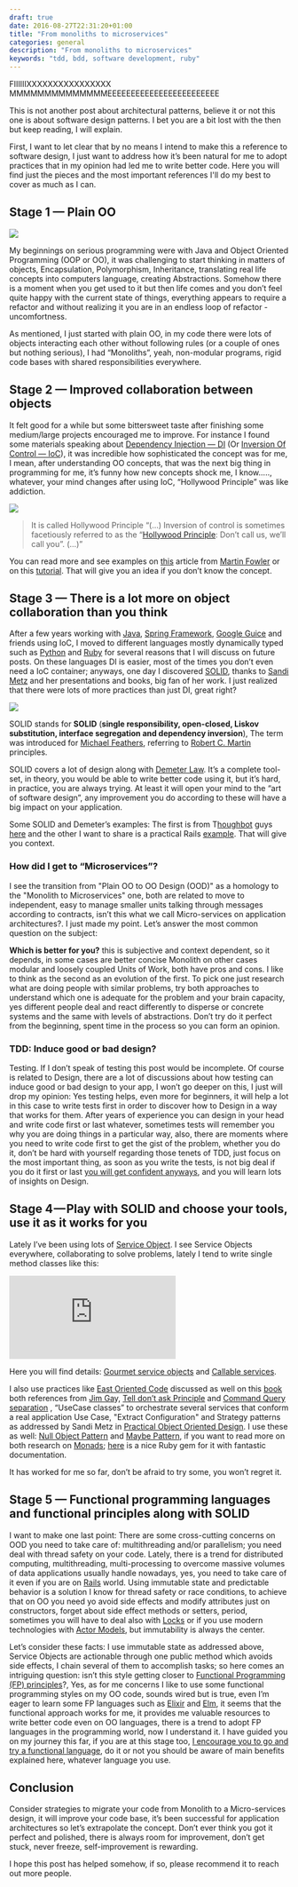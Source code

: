 ```yaml
--- 
draft: true
date: 2016-08-27T22:31:20+01:00
title: "From monoliths to microservices"
categories: general
description: "From monoliths to microservices"
keywords: "tdd, bdd, software development, ruby"
---
```


FIIIIIIXXXXXXXXXXXXXXXX MMMMMMMMMMMMMMEEEEEEEEEEEEEEEEEEEEEEEE

This is not another post about architectural patterns, believe it or not this one is about software design patterns. I bet you are a bit lost with the then but keep reading, I will explain.

First, I want to let clear that by no means I intend to make this a reference to software design, I just want to address how it’s been natural for me to adopt practices that in my opinion had led me to write better code. Here you will find just the pieces and the most important references I'll do my best to cover as much as I can.

## Stage 1 — Plain OO

![](/images/oop.jpeg)

My beginnings on serious programming were with Java and Object Oriented Programming (OOP or OO), it was challenging to start thinking in matters of objects, Encapsulation, Polymorphism, Inheritance, translating real life concepts into computers language, creating Abstractions. Somehow there is a moment when you get used to it but then life comes and you don’t feel quite happy with the current state of things, everything appears to require a refactor and without realizing it you are in an endless loop of refactor - uncomfortness.

As mentioned, I just started with plain OO, in my code there were lots of objects interacting each other without following rules (or a couple of ones but nothing serious), I had “Monoliths”, yeah, non-modular programs, rigid code bases with shared responsibilities everywhere.


## Stage 2 — Improved collaboration between objects

It felt good for a while but some bittersweet taste after finishing some medium/large projects encouraged me to improve. For instance I found some materials speaking about [Dependency Injection — DI](https://en.wikipedia.org/wiki/Dependency_injection) (Or [Inversion Of Control — IoC](https://en.wikipedia.org/wiki/Inversion_of_control)), it was incredible how sophisticated the concept was for me, I mean, after understanding OO concepts, that was the next big thing in programming for me, it’s funny how new concepts shock me, I know….., whatever, your mind changes after using IoC, “Hollywood Principle” was like addiction.

![](/images/inversion-of-control.png)

> It is called Hollywood Principle “(…) Inversion of control is sometimes facetiously referred to as the “[Hollywood Principle](https://en.wikipedia.org/wiki/Hollywood_Principle): Don’t call us, we’ll call you”. (…)”

You can read more and see examples on [this](http://martinfowler.com/articles/injection.html) article from [Martin Fowler](http://martinfowler.com/aboutMe.html) or on this [tutorial](http://www.tutorialspoint.com/spring/spring_dependency_injection.htm). That will give you an idea if you don’t know the concept.

## Stage 3 — There is a lot more on object collaboration than you think

After a few years working with [Java](https://www.java.com/en/), [Spring Framework](https://projects.spring.io/spring-framework/), [Google Guice](https://github.com/google/guice) and friends using IoC, I moved to different languages mostly dynamically typed such as [Python](https://www.python.org/) and [Ruby](https://www.ruby-lang.org/en/) for several reasons that I will discuss on future posts. On these languages DI is easier, most of the times you don’t even need a IoC container; anyways, one day I discovered [SOLID](https://en.wikipedia.org/wiki/SOLID_(object-oriented_design)), thanks to [Sandi Metz](http://www.sandimetz.com/) and her presentations and books, big fan of her work. I just realized that there were lots of more practices than just DI, great right?

![](/images/solid.jpeg)

SOLID stands for **SOLID** (**single responsibility, open-closed, Liskov substitution, interface segregation and dependency inversion**), The term was introduced for [Michael Feathers](https://en.wikipedia.org/w/index.php?title=Michael_Feathers&action=edit&redlink=1), referring to [Robert C. Martin](https://en.wikipedia.org/wiki/Robert_C._Martin) principles.

SOLID covers a lot of design along with [Demeter Law](https://en.wikipedia.org/wiki/Law_of_Demeter). It’s a complete tool-set, in theory, you would be able to write better code using it, but it’s hard, in practice, you are always trying. At least it will open your mind to the “art of software design”, any improvement you do according to these will have a big impact on your application.

Some SOLID and Demeter’s examples: The first is from T[houghbot](https://robots.thoughtbot.com/back-to-basics-solid) guys [here](https://robots.thoughtbot.com/back-to-basics-solid) and the other I want to share is a practical Rails [example](http://rails-bestpractices.com/posts/2010/07/24/the-law-of-demeter/). That will give you context.

### How did I get to “Microservices”?

I see the transition from "Plain OO to OO Design (OOD)" as a homology to the "Monolith to Microservices" one, both are related to move to independent, easy to manage smaller units talking through messages according to contracts, isn’t this what we call Micro-services on application architectures?. I just made my point. Let’s answer the most common question on the subject:

**Which is better for you?** this is subjective and context dependent, so it depends, in some cases are better concise Monolith on other cases modular and loosely coupled Units of Work, both have pros and cons. I like to think as the second as an evolution of the first. To pick one just research what are doing people with similar problems, try both approaches to understand which one is adequate for the problem and your brain capacity, yes different people deal and react differently to disperse or concrete systems and the same with levels of abstractions. Don’t try do it perfect from the beginning, spent time in the process so you can form an opinion.

### TDD: Induce good or bad design?

Testing. If I don’t speak of testing this post would be incomplete. Of course is related to Design, there are a lot of discussions about how testing can induce good or bad design to your app, I won’t go deeper on this, I just will drop my opinion: Yes testing helps, even more for beginners, it will help a lot in this case to write tests first in order to discover how to Design in a way that works for them. After years of experience you can design in your head and write code first or last whatever, sometimes tests will remember you why you are doing things in a particular way, also, there are moments where you need to write code first to get the gist of the problem, whether you do it, don’t be hard with yourself regarding those tenets of TDD, just focus on the most important thing, as soon as you write the tests, is not big deal if you do it first or last [you will get confident anyways](https://medium.com/@ccverak/getting-confidence-a-software-developer-perspective-1b7fee3bd643#.2decw3lfy), and you will learn lots of insights on Design.

## Stage 4 — Play with SOLID and choose your tools, use it as it works for you

Lately I’ve been using lots of [Service Object](http://stevelorek.com/service-objects.html). I see Service Objects everywhere, collaborating to solve problems, lately I tend to write single method classes like this:

<iframe src="https://medium.com/media/7f2efe8c415aee87ab2b1857c1ba8eb2" frameborder=0></iframe>

Here you will find details: [Gourmet service objects](http://brewhouse.io/blog/2014/04/30/gourmet-service-objects.html) and [Callable services](http://www.rubytapas.com/2012/12/12/episode-035-callable/).

I also use practices like [East Oriented Code](http://www.saturnflyer.com/blog/jim/2015/02/10/the-4-rules-of-east-oriented-code-rule-1/) discussed as well on this [book](http://clean-ruby.com/) both references from [Jim Ga](https://twitter.com/saturnflyer)y, [Tell don’t ask Principle](https://pragprog.com/articles/tell-dont-ask) and [Command Query separation](https://pragprog.com/articles/tell-dont-ask) , “UseCase classes” to orchestrate several services that conform a real application Use Case, "Extract Configuration" and Strategy patterns as addressed by Sandi Metz in [Practical Object Oriented Design](http://www.poodr.com/). I use these as well: [Null Object Pattern](https://robots.thoughtbot.com/rails-refactoring-example-introduce-null-object) and [Maybe Pattern](https://robots.thoughtbot.com/if-you-gaze-into-nil-nil-gazes-also-into-you), if you want to read more on both research on [Monads](https://en.wikipedia.org/wiki/Monad_(functional_programming)); [here](https://github.com/avdi/naught) is a nice Ruby gem for it with fantastic documentation.

It has worked for me so far, don’t be afraid to try some, you won’t regret it.

## Stage 5 — Functional programming languages and functional principles along with SOLID

I want to make one last point: There are some cross-cutting concerns on OOD you need to take care of: multithreading and/or parallelism; you need deal with thread safety on your code. Lately, there is a trend for distributed computing, multithreading, multi-processing to overcome massive volumes of data applications usually handle nowadays, yes, you need to take care of it even if you are on [Rails](https://bearmetal.eu/theden/how-do-i-know-whether-my-rails-app-is-thread-safe-or-not/) world. Using immutable state and predictable behavior is a solution I know for thread safety or race conditions, to achieve that on OO you need yo avoid side effects and modify attributes just on constructors, forget about side effect methods or setters, period, sometimes you will have to deal also with [Locks](https://en.wikipedia.org/wiki/Lock_(computer_science)) or if you use modern technologies with [Actor Models](https://en.wikipedia.org/wiki/Actor_model), but immutability is always the center.

Let’s consider these facts: I use immutable state as addressed above, Service Objects are actionable through one public method which avoids side effects, I chain several of them to accomplish tasks; so here comes an intriguing question: isn’t this style getting closer to [Functional Programming (FP) principles](https://en.wikipedia.org/wiki/Functional_programming)?, Yes, as for me concerns I like to use some functional programming styles on my OO code, sounds wired but is true, even I’m eager to learn some FP languages such as [Elixir](http://elixir-lang.org/) and [Elm](http://elm-lang.org/), it seems that the functional approach works for me, it provides me valuable resources to write better code even on OO languages, there is a trend to adopt FP languages in the programming world, now I understand it. I have guided you on my journey this far, if you are at this stage too, [I encourage you to go and try a functional language](https://www.youtube.com/watch?v=bmFKEewRRQg), do it or not you should be aware of main benefits explained here, whatever language you use.

## Conclusion

Consider strategies to migrate your code from Monolith to a Micro-services design, it will improve your code base, it’s been successful for application architectures so let’s extrapolate the concept. Don’t ever think you got it perfect and polished, there is always room for improvement, don’t get stuck, never freeze, self-improvement is rewarding.

I hope this post has helped somehow, if so, please recommend it to reach out more people.
